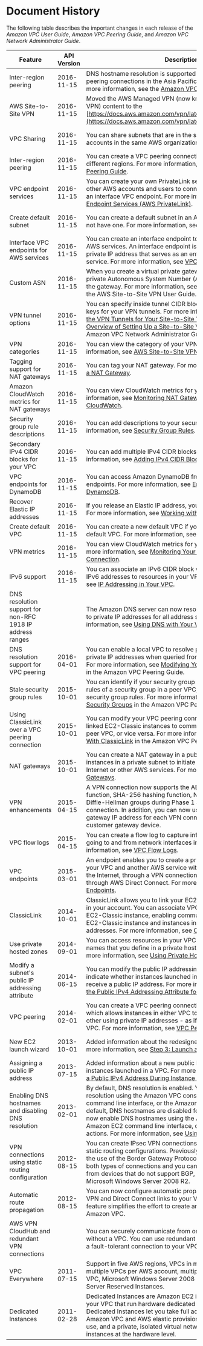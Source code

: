 # Document History<a name="WhatsNew"></a>

The following table describes the important changes in each release of the *Amazon VPC User Guide*, *Amazon VPC Peering Guide*, and *Amazon VPC Network Administrator Guide*\.


| Feature | API Version | Description | Release Date | 
| --- | --- | --- | --- | 
| Inter\-region peering | 2016\-11\-15 | DNS hostname resolution is supported for inter\-region VPC peering connections in the Asia Pacific \(Hong Kong\) Region\. For more information, see the [Amazon VPC Peering Guide](https://docs.aws.amazon.com/vpc/latest/peering/)\. | 26 August 2019 | 
| AWS Site\-to\-Site VPN | 2016\-11\-15 |  Moved the AWS Managed VPN \(now known as AWS Site\-to\-Site VPN\) content to the [https://docs.aws.amazon.com/vpn/latest/s2svpn/VPC_VPN.html](https://docs.aws.amazon.com/vpn/latest/s2svpn/VPC_VPN.html)\.  | 18 December 2018 | 
| VPC Sharing | 2016\-11\-15 |  You can share subnets that are in the same VPC with multiple accounts in the same AWS organization\.  | 27 November 2018 | 
|  Inter\-region peering  |  2016\-11\-15  | You can create a VPC peering connection between VPCs in different regions\. For more information, see the [Amazon VPC Peering Guide](https://docs.aws.amazon.com/vpc/latest/peering/)\. | 29 November 2017 | 
|  VPC endpoint services  | 2016\-11\-15 | You can create your own PrivateLink service in a VPC and enable other AWS accounts and users to connect to your service through an interface VPC endpoint\. For more information, see [VPC Endpoint Services \(AWS PrivateLink\)](endpoint-service.md)\. | 28 November 2017 | 
|  Create default subnet  | 2016\-11\-15 | You can create a default subnet in an Availability Zone that does not have one\. For more information, see [Creating a Default Subnet](default-vpc.md#create-default-subnet)\. | 9 November 2017 | 
|  Interface VPC endpoints for AWS services  | 2016\-11\-15 | You can create an interface endpoint to privately connect to some AWS services\. An interface endpoint is a network interface with a private IP address that serves as an entry point for traffic to the service\. For more information, see [VPC Endpoints](vpc-endpoints.md)\. | 8 November 2017 | 
| Custom ASN | 2016\-11\-15 | When you create a virtual private gateway, you can specify the private Autonomous System Number \(ASN\) for the Amazon side of the gateway\. For more information, see [Virtual Private Gateway](https://docs.aws.amazon.com/vpn/latest/s2svpn/VPC_VPN.html#VPNGateway) in the AWS Site\-to\-Site VPN User Guide\. | 10 October 2017 | 
| VPN tunnel options | 2016\-11\-15 | You can specify inside tunnel CIDR blocks and custom pre\-shared keys for your VPN tunnels\. For more information, see [Configuring the VPN Tunnels for Your Site\-to\-Site VPN Connection](https://docs.aws.amazon.com/vpn/latest/s2svpn/VPNTunnels.html), and [Overview of Setting Up a Site\-to\-Site VPN Connection](https://docs.aws.amazon.com/vpc/latest/adminguide/Introduction.html#Summary) in the Amazon VPC Network Administrator Guide\. | 3 October 2017 | 
| VPN categories | 2016\-11\-15 | You can view the category of your VPN connection\. For more information, see [AWS Site\-to\-Site VPN Categories](https://docs.aws.amazon.com/vpn/latest/s2svpn/VPC_VPN.html#vpn-categories)\. | 3 October 2017 | 
| Tagging support for NAT gateways | 2016\-11\-15 | You can tag your NAT gateway\. For more information, see [Tagging a NAT Gateway](vpc-nat-gateway.md#nat-gateway-tagging)\. | 7 September 2017 | 
| Amazon CloudWatch metrics for NAT gateways | 2016\-11\-15 | You can view CloudWatch metrics for your NAT gateway\. For more information, see [Monitoring NAT Gateways Using Amazon CloudWatch](vpc-nat-gateway-cloudwatch.md)\. | 7 September 2017 | 
| Security group rule descriptions | 2016\-11\-15 | You can add descriptions to your security group rules\. For more information, see [Security Group Rules](VPC_SecurityGroups.md#SecurityGroupRules)\. | 31 August 2017 | 
| Secondary IPv4 CIDR blocks for your VPC | 2016\-11\-15 | You can add multiple IPv4 CIDR blocks to your VPC\. For more information, see [Adding IPv4 CIDR Blocks to a VPC](VPC_Subnets.md#vpc-resize)\. | 29 August 2017 | 
| VPC endpoints for DynamoDB | 2016\-11\-15 | You can access Amazon DynamoDB from your VPC using VPC endpoints\. For more information, see [Endpoints for Amazon DynamoDB](vpc-endpoints-ddb.md)\. | 16 August 2017 | 
| Recover Elastic IP addresses | 2016\-11\-15 | If you release an Elastic IP address, you might be able to recover it\. For more information, see [Working with Elastic IP Addresses](vpc-eips.md#WorkWithEIPs)\.  | 11 August 2017 | 
| Create default VPC | 2016\-11\-15 | You can create a new default VPC if you delete your existing default VPC\. For more information, see [Creating a Default VPC](default-vpc.md#create-default-vpc)\. | 27 July 2017 | 
| VPN metrics | 2016\-11\-15 | You can view CloudWatch metrics for your VPN connections\. For more information, see [Monitoring Your Site\-to\-Site VPN Connection](https://docs.aws.amazon.com/vpn/latest/s2svpn/monitoring-overview-vpn.html)\. | 15 May 2017 | 
| IPv6 support | 2016\-11\-15 | You can associate an IPv6 CIDR block with your VPC and assign IPv6 addresses to resources in your VPC\. For more information, see [IP Addressing in Your VPC](vpc-ip-addressing.md)\. | 1 December 2016 | 
| DNS resolution support for non\-RFC 1918 IP address ranges |  | The Amazon DNS server can now resolve private DNS hostnames to private IP addresses for all address spaces\. For more information, see [Using DNS with Your VPC](vpc-dns.md)\. | 24 October 2016 | 
| DNS resolution support for VPC peering | 2016\-04\-01 | You can enable a local VPC to resolve public DNS hostnames to private IP addresses when queried from instances in the peer VPC\. For more information, see [Modifying Your VPC Peering Connection](https://docs.aws.amazon.com/vpc/latest/peering/working-with-vpc-peering.html#modify-peering-connections) in the Amazon VPC Peering Guide\. | 28 July 2016 | 
| Stale security group rules | 2015\-10\-01 | You can identify if your security group is being referenced in the rules of a security group in a peer VPC, and you can identify stale security group rules\. For more information, see [Working With Stale Security Groups](https://docs.aws.amazon.com/vpc/latest/peering/working-with-vpc-peering.html#vpc-peering-stale-groups) in the Amazon VPC Peering Guide\. | 12 May 2016 | 
| Using ClassicLink over a VPC peering connection | 2015\-10\-01 | You can modify your VPC peering connection to enable local linked EC2\-Classic instances to communicate with instances in a peer VPC, or vice versa\. For more information, see [Configurations With ClassicLink](https://docs.aws.amazon.com/vpc/latest/peering/peering-configurations-classiclink.html) in the Amazon VPC Peering Guide\. | 26 April 2016 | 
| NAT gateways | 2015\-10\-01 | You can create a NAT gateway in a public subnet and enable instances in a private subnet to initiate outbound traffic to the Internet or other AWS services\. For more information, see [NAT Gateways](vpc-nat-gateway.md)\. | 17 December 2015 | 
| VPN enhancements | 2015\-04\-15 |  A VPN connection now supports the AES 256\-bit encryption function, SHA\-256 hashing function, NAT traversal, and additional Diffie\-Hellman groups during Phase 1 and Phase 2 of a connection\. In addition, you can now use the same customer gateway IP address for each VPN connection that uses the same customer gateway device\.  | 28 October 2015 | 
| VPC flow logs | 2015\-04\-15 | You can create a flow log to capture information about the IP traffic going to and from network interfaces in your VPC\. For more information, see [VPC Flow Logs](flow-logs.md)\. | 10 June 2015 | 
| VPC endpoints | 2015\-03\-01 | An endpoint enables you to create a private connection between your VPC and another AWS service without requiring access over the Internet, through a VPN connection, through a NAT instance, or through AWS Direct Connect\. For more information, see [VPC Endpoints](vpc-endpoints.md)\. | 11 May 2015 | 
|  ClassicLink  |  2014\-10\-01  |  ClassicLink allows you to link your EC2\-Classic instance to a VPC in your account\. You can associate VPC security groups with the EC2\-Classic instance, enabling communication between your EC2\-Classic instance and instances in your VPC using private IP addresses\. For more information, see [ClassicLink](vpc-classiclink.md)\.  |  7 January 2015  | 
|  Use private hosted zones  |  2014\-09\-01  |  You can access resources in your VPC using custom DNS domain names that you define in a private hosted zone in Route 53\. For more information, see [Using Private Hosted Zones](vpc-dns.md#vpc-private-hosted-zones)\.  |  5 November 2014  | 
|  Modify a subnet's public IP addressing attribute  |  2014\-06\-15  |  You can modify the public IP addressing attribute of your subnet to indicate whether instances launched into that subnet should receive a public IP address\. For more information, see [Modifying the Public IPv4 Addressing Attribute for Your Subnet](vpc-ip-addressing.md#subnet-public-ip)\.  |  21 June 2014  | 
|  VPC peering  |  2014\-02\-01  |  You can create a VPC peering connection between two VPCs, which allows instances in either VPC to communicate with each other using private IP addresses \- as if they are within the same VPC\. For more information, see [VPC Peering](vpc-peering.md)\.  |  24 March 2014  | 
|  New EC2 launch wizard  |  2013\-10\-01  |  Added information about the redesigned EC2 launch wizard\. For more information, see [Step 3: Launch an Instance into Your VPC](getting-started-ipv4.md#getting-started-launch-instance)\.  |  10 October 2013  | 
|  Assigning a public IP address  |  2013\-07\-15  |  Added information about a new public IP addressing feature for instances launched in a VPC\. For more information, see [Assigning a Public IPv4 Address During Instance Launch](vpc-ip-addressing.md#vpc-public-ip)\.  |  20 August 2013  | 
|  Enabling DNS hostnames and disabling DNS resolution  | 2013\-02\-01 |  By default, DNS resolution is enabled\. You can now disable DNS resolution using the Amazon VPC console, the Amazon EC2 command line interface, or the Amazon EC2 API actions\. By default, DNS hostnames are disabled for nondefault VPCs\. You can now enable DNS hostnames using the Amazon VPC console, the Amazon EC2 command line interface, or the Amazon EC2 API actions\. For more information, see [Using DNS with Your VPC](vpc-dns.md)\.  |  11 March 2013  | 
|  VPN connections using static routing configuration  | 2012\-08\-15 |  You can create IPsec VPN connections to Amazon VPC using static routing configurations\. Previously, VPN connections required the use of the Border Gateway Protocol \(BGP\)\. We now support both types of connections and you can now establish connectivity from devices that do not support BGP, including Cisco ASA and Microsoft Windows Server 2008 R2\.  |  13 September 2012  | 
|  Automatic route propagation  | 2012\-08\-15 |  You can now configure automatic propagation of routes from your VPN and Direct Connect links to your VPC routing tables\. This feature simplifies the effort to create and maintain connectivity to Amazon VPC\.  |  13 September 2012  | 
|  AWS VPN CloudHub and redundant VPN connections  |  |  You can securely communicate from one site to another with or without a VPC\. You can use redundant VPN connections to provide a fault\-tolerant connection to your VPC\.  |  29 September 2011  | 
|  VPC Everywhere  | 2011\-07\-15 |  Support in five AWS regions, VPCs in multiple Availability Zones, multiple VPCs per AWS account, multiple VPN connections per VPC, Microsoft Windows Server 2008 R2 and Microsoft SQL Server Reserved Instances\.  |  03 August 2011  | 
|  Dedicated Instances  | 2011\-02\-28 |  Dedicated Instances are Amazon EC2 instances launched within your VPC that run hardware dedicated to a single customer\. Dedicated Instances let you take full advantage of the benefits of Amazon VPC and AWS elastic provisioning, pay only for what you use, and a private, isolated virtual network—all while isolating your instances at the hardware level\.   |  27 March 2011  | 